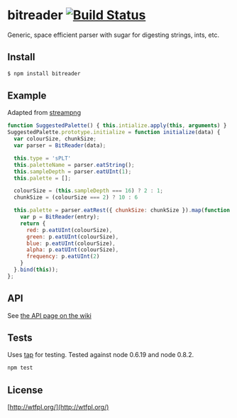# bitreader [![Build Status](https://secure.travis-ci.org/brianloveswords/bitreader.png?branch=master)](http://travis-ci.org/brianloveswords/bitreader)

Generic, space efficient parser with sugar for digesting strings, ints, etc.

## Install

```bash
$ npm install bitreader
```

## Example
Adapted from [streampng](/brianloveswords/streampng)

```js
function SuggestedPalette() { this.intialize.apply(this, arguments) }
SuggestedPalette.prototype.initialize = function initialize(data) {
  var colourSize, chunkSize;
  var parser = BitReader(data);

  this.type = 'sPLT'
  this.paletteName = parser.eatString();
  this.sampleDepth = parser.eatUInt(1);
  this.palette = [];

  colourSize = (this.sampleDepth === 16) ? 2 : 1;
  chunkSize = (colourSize === 2) ? 10 : 6

  this.palette = parser.eatRest({ chunkSize: chunkSize }).map(function (entry) {
    var p = BitReader(entry);
    return {
      red: p.eatUInt(colourSize),
      green: p.eatUInt(colourSize),
      blue: p.eatUInt(colourSize),
      alpha: p.eatUInt(colourSize),
      frequency: p.eatUInt(2)
    }
  }.bind(this));
};
```

## API

See [the API page on the wiki](https://github.com/brianloveswords/bitreader/wiki/API)

## Tests
Uses [tap](/isaacs/node-tap) for testing. Tested against node 0.6.19 and node 0.8.2.

```js
npm test
```

## License

[http://wtfpl.org/](http://wtfpl.org/)
